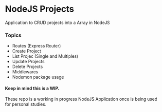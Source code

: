 # NodeJS Projects

Application to CRUD projects into a Array in NodeJS


### Topics

* Routes (Express Router)
* Create Project
* List Projec (Single and Multiples)
* Update Projects
* Delete Projects
* Middlewares
* Nodemon package usage


#### Keep in mind this is a WIP.

These repo is a working in progress NodeJS Application once is being used for personal studies.